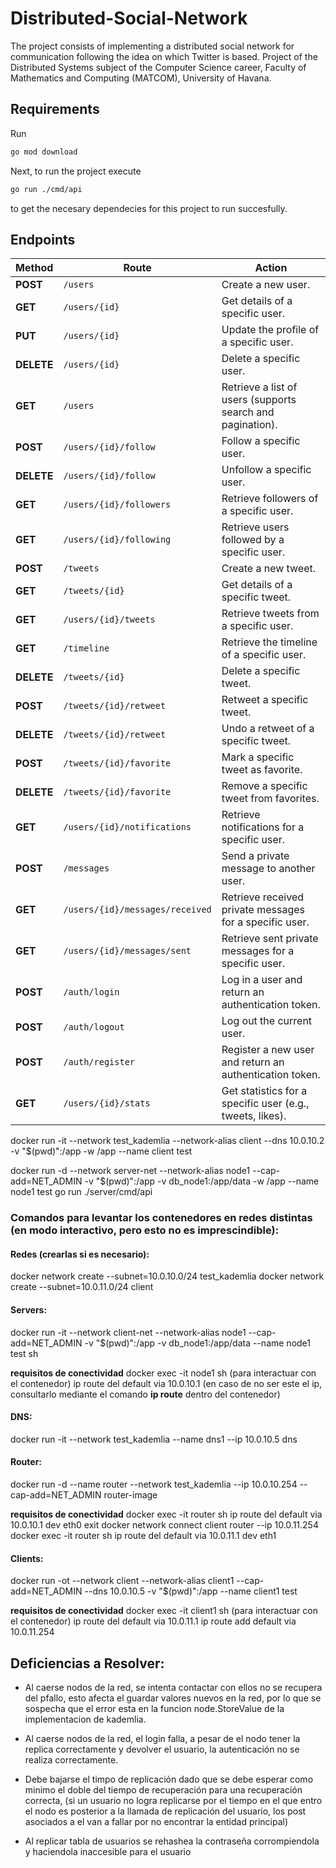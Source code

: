 # Distributed-Social-Network
The project consists of implementing a distributed social network for communication following the idea on which Twitter is based. Project of the Distributed Systems subject of the Computer Science career, Faculty of Mathematics and Computing (MATCOM), University of Havana.

## Requirements
Run
```bash
go mod download
```
Next, to run the project execute
```bash
go run ./cmd/api
```
to get the necesary dependecies for this project to run succesfully.

## Endpoints
| **Method** | **Route**                        | **Action**                                                   |
|------------|----------------------------------|-------------------------------------------------------------|
| **POST**   | `/users`                        | Create a new user.                                          |
| **GET**    | `/users/{id}`                   | Get details of a specific user.                            |
| **PUT**    | `/users/{id}`                   | Update the profile of a specific user.                     |
| **DELETE** | `/users/{id}`                   | Delete a specific user.                                     |
| **GET**    | `/users`                        | Retrieve a list of users (supports search and pagination).  |
| **POST**   | `/users/{id}/follow`            | Follow a specific user.                                     |
| **DELETE** | `/users/{id}/follow`            | Unfollow a specific user.                                   |
| **GET**    | `/users/{id}/followers`         | Retrieve followers of a specific user.                     |
| **GET**    | `/users/{id}/following`         | Retrieve users followed by a specific user.                |
| **POST**   | `/tweets`                       | Create a new tweet.                                         |
| **GET**    | `/tweets/{id}`                  | Get details of a specific tweet.                           |
| **GET**    | `/users/{id}/tweets`            | Retrieve tweets from a specific user.                      |
| **GET**    | `/timeline`                     | Retrieve the timeline of a specific user.                  |
| **DELETE** | `/tweets/{id}`                  | Delete a specific tweet.                                    |
| **POST**   | `/tweets/{id}/retweet`          | Retweet a specific tweet.                                   |
| **DELETE** | `/tweets/{id}/retweet`          | Undo a retweet of a specific tweet.                        |
| **POST**   | `/tweets/{id}/favorite`         | Mark a specific tweet as favorite.                         |
| **DELETE** | `/tweets/{id}/favorite`         | Remove a specific tweet from favorites.                    |
| **GET**    | `/users/{id}/notifications`     | Retrieve notifications for a specific user.                |
| **POST**   | `/messages`                     | Send a private message to another user.                    |
| **GET**    | `/users/{id}/messages/received` | Retrieve received private messages for a specific user.    |
| **GET**    | `/users/{id}/messages/sent`     | Retrieve sent private messages for a specific user.        |
| **POST**   | `/auth/login`                   | Log in a user and return an authentication token.          |
| **POST**   | `/auth/logout`                  | Log out the current user.                                  |
| **POST**   | `/auth/register`                | Register a new user and return an authentication token.    |
| **GET**    | `/users/{id}/stats`             | Get statistics for a specific user (e.g., tweets, likes).  |


docker run -it --network test_kademlia --network-alias client --dns 10.0.10.2 -v "$(pwd)":/app -w /app --name client test

docker run -d --network server-net --network-alias node1 --cap-add=NET_ADMIN -v "$(pwd)":/app -v db_node1:/app/data -w /app --name node1 test go run ./server/cmd/api

### Comandos para levantar los contenedores en redes distintas (en modo interactivo, pero esto no es imprescindible):

#### Redes (crearlas si es necesario):
docker network create --subnet=10.0.10.0/24 test_kademlia
docker network create --subnet=10.0.11.0/24 client

#### Servers:
docker run -it --network client-net --network-alias node1 --cap-add=NET_ADMIN -v "$(pwd)":/app -v db_node1:/app/data --name node1 test sh

**requisitos de conectividad**
docker exec -it node1 sh (para interactuar con el contenedor)
ip route del default via 10.0.10.1 (en caso de no ser este el ip, consultarlo mediante el comando **ip route** dentro del contenedor)

#### DNS:
docker run -it --network test_kademlia --name dns1 --ip 10.0.10.5 dns

#### Router:
docker run -d --name router --network test_kademlia --ip 10.0.10.254 --cap-add=NET_ADMIN router-image

**requisitos de conectividad**
docker exec -it router sh
ip route del default via 10.0.10.1 dev eth0
exit
docker network connect client router --ip 10.0.11.254
docker exec -it router sh
ip route del default via 10.0.11.1 dev eth1

#### Clients:
docker run -ot --network client --network-alias client1 --cap-add=NET_ADMIN --dns 10.0.10.5 -v "$(pwd)":/app --name client1 test

**requisitos de conectividad**
docker exec -it client1 sh (para interactuar con el contenedor)
ip route del default via 10.0.11.1
ip route add default via 10.0.11.254


## Deficiencias a Resolver:
- Al caerse nodos de la red, se intenta contactar con ellos no se recupera del pfallo, esto afecta el guardar valores nuevos en la red, por lo que se sospecha que el error esta en la funcion node.StoreValue de la implementacion de kademlia.

- Al caerse nodos de la red, el login falla, a pesar de el nodo tener la replica correctamente y devolver el usuario, la autenticación no se realiza correctamente.

- Debe bajarse el timpo de replicación dado que se debe esperar como minimo el doble del tiempo de recuperación para una recuperación correcta, (si un usuario no logra replicarse por el tiempo en el que entro el nodo es posterior a la llamada de replicación del usuario, los post asociados a el van a fallar por no encontrar la entidad principal)

- Al replicar tabla de usuarios se rehashea la contraseña corrompiendola y haciendola inaccesible para el usuario